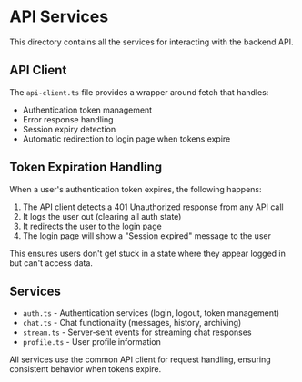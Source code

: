 # API Services

This directory contains all the services for interacting with the backend API.

## API Client

The `api-client.ts` file provides a wrapper around fetch that handles:

- Authentication token management
- Error response handling
- Session expiry detection
- Automatic redirection to login page when tokens expire

## Token Expiration Handling

When a user's authentication token expires, the following happens:

1. The API client detects a 401 Unauthorized response from any API call
2. It logs the user out (clearing all auth state)
3. It redirects the user to the login page
4. The login page will show a "Session expired" message to the user

This ensures users don't get stuck in a state where they appear logged in but can't access data.

## Services

- `auth.ts` - Authentication services (login, logout, token management)
- `chat.ts` - Chat functionality (messages, history, archiving)
- `stream.ts` - Server-sent events for streaming chat responses
- `profile.ts` - User profile information

All services use the common API client for request handling, ensuring consistent behavior when tokens expire.
